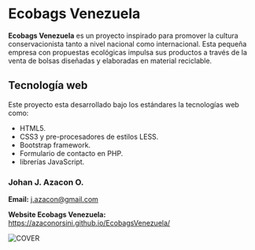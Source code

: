 # **Ecobags Venezuela**

**Ecobags Venezuela** es un proyecto inspirado para promover la cultura conservacionista tanto a nivel nacional como internacional. Esta pequeña empresa con propuestas ecológicas impulsa sus productos a través de la venta de bolsas diseñadas y elaboradas en material reciclable.

## **Tecnología web**

Este proyecto esta desarrollado bajo los estándares la tecnologías web como:

- HTML5.
- CSS3 y pre-procesadores de estilos LESS.
- Bootstrap framework.
- Formulario de contacto en PHP.
- librerías JavaScript.

### **Johan J. Azacon O.**
**Email:** j.azacon@gmail.com

**Website Ecobags Venezuela:** <https://azaconorsini.github.io/EcobagsVenezuela/>

![COVER](https://mir-s3-cdn-cf.behance.net/project_modules/1400_opt_1/9c1e5153593057.59399c90bb527.png)